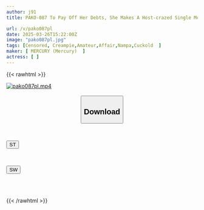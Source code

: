 ```yaml
---
author: j91
title: PAKO-087 To Pay Off Her Debts, She Makes A Host-crazed Single Mother Addicted To Raw Dick And Rapes Her In Front Of Her Daughter!

url: /v/pako087pl
date: 2025-03-26T15:22:00Z
image: "pako087pl.jpg"
tags: [Censored, Creampie,Amateur,Affair,Nampa,Cuckold	]
maker: [ MERCURY (Mercury)  ]
actress: [ ]
---
```



{{< rawhtml >}}

<div class="video" data-videoid="6X7W780jwMT9zRV">
    <a href="javascript:;">
        <img src="/v/pako087pl/pako087pl.jpg" width="WIDTH" height="HEIGHT" alt="pako087pl.mp4" loading="lazy">
    </a>
</div>

<script type="text/javascript" src="https://j91.asia/asset/on-demand-st.js"></script>

<br>
  <link rel="stylesheet" href="https://j91.asia/asset/bs5.css">
  
  <center>
  <button class="btn btn-primary" type="button" data-bs-toggle="collapse" data-bs-target=".multi-collapse" aria-expanded="false" aria-controls="multiCollapseExample1 multiCollapseExample2"><h2>Download</h2></button></center>
</p>
<div class="row">
  <div class="col">
    <div class="collapse multi-collapse" id="multiCollapseExample1">
      <div class="card card-body">
	      	      <br>
<div class="buttons">  
<p><a href="/v/pako087pl/st.html" target="_blank"><button class="btn-hover color-3"><i class="fa fa-download"></i> ST</button></a></p></div>
    </div>
  </div>
</div>
  <div class="col">
    <div class="collapse multi-collapse" id="multiCollapseExample2">
      <div class="card card-body">
	      <br>
<div class="buttons">
<p><a href="/v/pako087pl/sw.html" target="_blank"><button class="btn-hover color-2"><i class="fa fa-download"></i> SW</button></a></p></div>
<br><br>
      </div>
    </div>
  </div>
</div>

{{< /rawhtml >}}